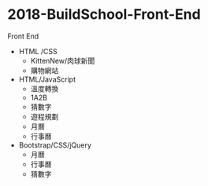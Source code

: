 # 2018-BuildSchool-Front-End
Front End
*  HTML /CSS
    * KittenNew/肉球新聞
    * 購物網站
*  HTML/JavaScript
    * 溫度轉換
    * 1A2B
    * 猜數字
    * 遊程規劃
    * 月曆  
    * 行事曆
* Bootstrap/CSS/jQuery 
    * 月曆
    * 行事曆 
    * 猜數字


